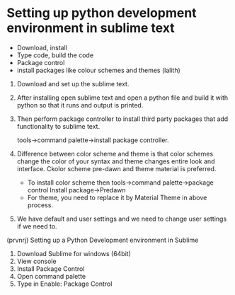 
# Setting up python development environment in sublime text

- Download, install
- Type code, build the code
- Package control
- install packages like colour schemes and themes
(lalith)
1. Download and set up the sublime text.

2. After installing open sublime text and open a python file and build it with python so that it runs and output is printed.

3. Then perform package controller to install third party packages that add functionality to sublime text.

   tools->command palette->install package controller.

4. Difference between color scheme and theme is that color schemes change the color of your syntax and theme changes entire look and interface. Ckolor scheme pre-dawn and theme material is preferred.

   - To install color scheme then tools->command palette->package control Install package->Predawn
   - For theme, you need to replace it by Material Theme in above process.

5. We have default and user settings and we need to change user settings if we need to.



<!--Once you install package controller then watch the video-->
(prvnrj)
Setting up a Python Development environment in Sublime

1. Download Sublime for windows (64bit)
2. View console
3. Install Package Control
4. Open command palette
5. Type in Enable: Package Control